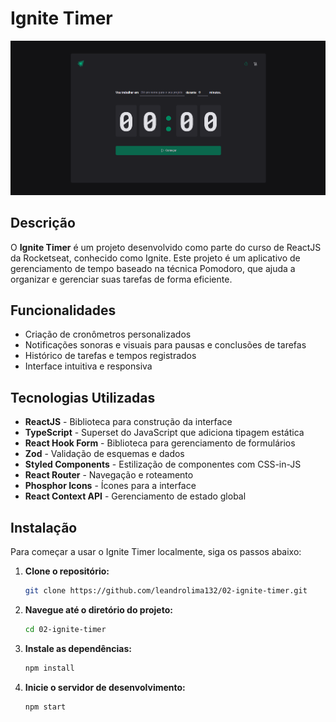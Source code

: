 # Ignite Timer

![Descrição do GIF](src/assets/demostrativo.png)

## Descrição

O **Ignite Timer** é um projeto desenvolvido como parte do curso de ReactJS da Rocketseat, conhecido como Ignite. Este projeto é um aplicativo de gerenciamento de tempo baseado na técnica Pomodoro, que ajuda a organizar e gerenciar suas tarefas de forma eficiente.

## Funcionalidades

- Criação de cronômetros personalizados
- Notificações sonoras e visuais para pausas e conclusões de tarefas
- Histórico de tarefas e tempos registrados
- Interface intuitiva e responsiva

## Tecnologias Utilizadas

- **ReactJS** - Biblioteca para construção da interface
- **TypeScript** - Superset do JavaScript que adiciona tipagem estática
- **React Hook Form** - Biblioteca para gerenciamento de formulários
- **Zod** - Validação de esquemas e dados
- **Styled Components** - Estilização de componentes com CSS-in-JS
- **React Router** - Navegação e roteamento
- **Phosphor Icons** - Ícones para a interface
- **React Context API** - Gerenciamento de estado global

## Instalação

Para começar a usar o Ignite Timer localmente, siga os passos abaixo:

1. **Clone o repositório:**

   ```bash
   git clone https://github.com/leandrolima132/02-ignite-timer.git
   ```

2. **Navegue até o diretório do projeto:**

   ```bash
   cd 02-ignite-timer
   ```

3. **Instale as dependências:**
   ```bash
   npm install
   ```
4. **Inicie o servidor de desenvolvimento:**
   ```bash
   npm start
   ```
